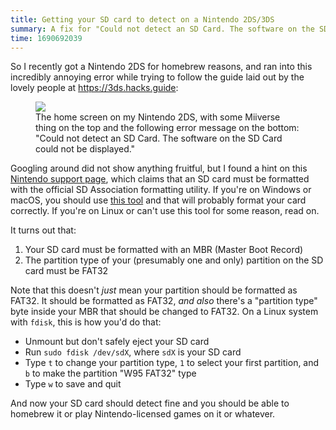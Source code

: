 ```yaml
---
title: Getting your SD card to detect on a Nintendo 2DS/3DS 
summary: A fix for "Could not detect an SD Card. The software on the SD Card could not be displayed."
time: 1690692039
---
```


So I recently got a Nintendo 2DS for homebrew reasons, and ran into this incredibly annoying error while trying to follow the guide laid out by the lovely people at https://3ds.hacks.guide:

<figure>
<img src="/img/2ds-sd-card/2ds.jpg" class="vertical">
<figcaption>The home screen on my Nintendo 2DS, with some Miiverse thing on the top and the following error message on the bottom: "Could not detect an SD Card. The software on the SD Card could not be displayed."</figcaption>
</figure>

Googling around did not show anything fruitful, but I found a hint on this [Nintendo support page](https://en-americas-support.nintendo.com/app/answers/detail/a_id/220/~/how-to-format-an-sd-card-or-microsd-card), which claims that an SD card must be formatted with the official SD Association formatting utility. If you're on Windows or macOS, you should use [this tool](https://www.sdcard.org/downloads/formatter/) and that will probably format your card correctly. If you're on Linux or can't use this tool for some reason, read on.

It turns out that:

1. Your SD card must be formatted with an MBR (Master Boot Record)
2. The partition type of your (presumably one and only) partition on the SD card must be FAT32

Note that this doesn't _just_ mean your partition should be formatted as FAT32. It should be formatted as FAT32, _and also_ there's a "partition type" byte inside your MBR that should be changed to FAT32. On a Linux system with `fdisk`, this is how you'd do that:

* Unmount but don't safely eject your SD card
* Run `sudo fdisk /dev/sdX`, where `sdX` is your SD card
* Type `t` to change your partition type, `1` to select your first partition, and `b` to make the partition "W95 FAT32" type
* Type `w` to save and quit

And now your SD card should detect fine and you should be able to homebrew it or play Nintendo-licensed games on it or whatever.